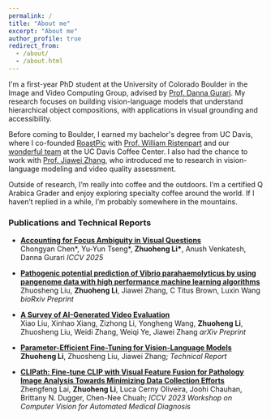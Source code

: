 ```yaml
---
permalink: /
title: "About me"
excerpt: "About me"
author_profile: true
redirect_from: 
  - /about/
  - /about.html
---
```


I'm a first-year PhD student at the University of Colorado Boulder in the Image and Video Computing Group, advised by [Prof. Danna Gurari](https://dannagurari.colorado.edu/). My research focuses on building vision-language models that understand hierarchical object compositions, with applications in visual grounding and accessibility.

Before coming to Boulder, I earned my bachelor's degree from UC Davis, where I co-founded [RoastPic](https://www.roastpic.com/) with [Prof. William Ristenpart](https://coffeecenter.ucdavis.edu/people/william-ristenpart) and our [wonderful team](https://www.roastpic.com/about-us) at the UC Davis Coffee Center. I also had the chance to work with [Prof. Jiawei Zhang](http://jiaweizhang.net/), who introduced me to research in vision-language modeling and video quality assessment.

Outside of research, I’m really into coffee and the outdoors. I’m a certified Q Arabica Grader and enjoy exploring specialty coffee around the world. If I haven’t replied in a while, I’m probably somewhere in the mountains.


### Publications and Technical Reports
* **[Accounting for Focus Ambiguity in Visual Questions](https://arxiv.org/abs/2501.02201)**  
Chongyan Chen\*, Yu-Yun Tseng\*, **Zhuoheng Li\***, Anush Venkatesh, Danna Gurari
*ICCV 2025*

* **[Pathogenic potential prediction of Vibrio parahaemolyticus by using pangenome data with high performance machine learning algorithms](https://www.biorxiv.org/content/10.1101/2025.04.08.647818v1.full.pdf)**
Zhuosheng Liu, **Zhuoheng Li**, Jiawei Zhang, C Titus Brown, Luxin Wang
*bioRxiv Preprint*

* **[A Survey of AI-Generated Video Evaluation](https://arxiv.org/pdf/2410.19884)**  
Xiao Liu, Xinhao Xiang, Zizhong Li, Yongheng Wang, **Zhuoheng Li**, Zhuosheng Liu, Weidi Zhang, Weiqi Ye, Jiawei Zhang
*arXiv Preprint*

* **[Parameter-Efficient Fine-Tuning for Vision-Language Models](https://andy-lzh.github.io/files/PEFT_CLIP.pdf)**  
**Zhuoheng Li**, Zhuosheng Liu, Jiawei Zhang; 
 *Technical Report*

* **[CLIPath: Fine-tune CLIP with Visual Feature Fusion for Pathology Image Analysis Towards Minimizing Data Collection Efforts](https://openaccess.thecvf.com/content/ICCV2023W/CVAMD/papers/Lai_CLIPath_Fine-Tune_CLIP_with_Visual_Feature_Fusion_for_Pathology_Image_ICCVW_2023_paper.pdf)**  
 Zhengfeng Lai, **Zhuoheng Li**, Luca Cerny Oliveira, Joohi Chauhan, Brittany N. Dugger, Chen-Nee Chuah; 
 *ICCV 2023 Workshop on Computer Vision for Automated Medical Diagnosis*